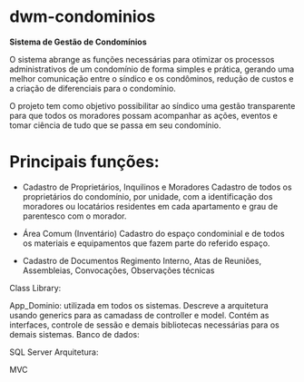 # dwm-condominios
**Sistema de Gestão de Condomínios**

O sistema abrange as funções necessárias para otimizar os processos administrativos de um condomínio de forma simples e prática, gerando uma melhor comunicação entre o síndico e os condôminos, redução de custos e a criação de diferenciais para o condomínio.

O projeto tem como objetivo possibilitar ao síndico uma gestão transparente para que todos os moradores possam acompanhar as ações, eventos e tomar ciência de tudo que se passa em seu condomínio.

# Principais funções:

- Cadastro de Proprietários, Inquilinos e Moradores
Cadastro de todos os proprietários do condomínio, por unidade, com a identificação dos moradores ou locatários residentes em cada apartamento e grau de parentesco com o morador.

- Área Comum (Inventário)
Cadastro do espaço condominial e de todos os materiais e equipamentos que fazem parte do referido espaço.

- Cadastro de Documentos
Regimento Interno, Atas de Reuniões, Assembleias, Convocações, Observações técnicas



Class Library:

App_Dominio: utilizada em todos os sistemas. Descreve a arquitetura usando generics para as camadass de controller e model. Contém as interfaces, controle de sessão e demais bibliotecas necessárias para os demais sistemas.
Banco de dados:

SQL Server
Arquitetura:

MVC
